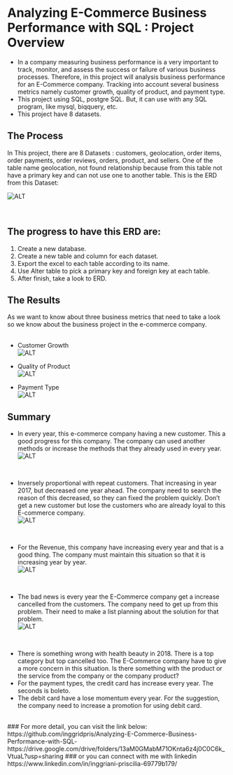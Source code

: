 # Analyzing E-Commerce Business Performance with SQL : Project Overview <br>

- 	In a company measuring business performance is a very important to track, monitor, and assess the success or failure of various business processes. Therefore, in this project will analysis business performance for an E-Commerce company. Tracking into account several business metrics namely customer growth, quality of product, and payment type.<br>
- 	This project using SQL, postgre SQL. But, it can use with any SQL program, like mysql, biqquery, etc.<br>
- 	This project have 8 datasets.<br>

## The Process <br>
In This project, there are 8 Datasets : customers, geolocation, order items, order payments, order reviews, orders, product, and sellers. One of the table name geolocation, not found relationship because from this table not have a primary key and can not use one to another table. This is the ERD from this Dataset: <br>

![ALT](https://github.com/inggridpris/Analyzing-E-Commerce-Business-Performance-with-SQL-/blob/main/Fig/ERD.jpg "ERD")

<br>

## The progress to have this ERD are: <br>
1.	Create a new database.<br>
2.	Create a new table and column for each dataset.<br>
3.	Export the excel to each table according to its name.<br>
4.	Use Alter table to pick a primary key and foreign key at each table.<br>
5.	After finish, take a look to ERD.<br>

## The Results<br>
As we want to know about three business metrics that need to take a look so we know about the business project in the e-commerce company.<br>
<br>
-	Customer Growth <br>
![ALT](https://github.com/inggridpris/Analyzing-E-Commerce-Business-Performance-with-SQL-/blob/main/Fig/The%20combine%20of%20the%20matrics.jpg "Customers Growth")


-	Quality of Product <br>
![ALT](https://github.com/inggridpris/Analyzing-E-Commerce-Business-Performance-with-SQL-/blob/main/Fig/All%20metrics.jpg "Quality of Product")

-	Payment Type <br>
 ![ALT](https://github.com/inggridpris/Analyzing-E-Commerce-Business-Performance-with-SQL-/blob/main/Fig/graph%20payment%20types%20in%20year.jpg "PaymentType")

## Summary<br>
-	In every year, this e-commerce company having a new customer. This a good progress for this company. The company can used another methods or increase the methods that they already used in every year.<br>
![ALT](https://github.com/inggridpris/Analyzing-E-Commerce-Business-Performance-with-SQL-/blob/main/Fig/graphics%20new%20customer.jpg "new customers")
<br>

- Inversely proportional with repeat customers. That increasing in year 2017, but decreased one year ahead. The company need to search the reason of this decreased, so they can fixed the problem quickly. Don’t get a new customer but lose the customers who are already loyal to this E-commerce company.<br>
![ALT](https://github.com/inggridpris/Analyzing-E-Commerce-Business-Performance-with-SQL-/blob/main/Fig/monthly%20user%20and%20reoaet%20cus.jpg "repeat customers")
<br>

-	For the Revenue, this company have increasing every year and that is a good thing. The company must maintain this situation so that it is increasing year by year.<br>
![ALT](https://github.com/inggridpris/Analyzing-E-Commerce-Business-Performance-with-SQL-/blob/main/Fig/revenue%20graph.jpg "Revenue")
<br>

-	The bad news is every year the E-Commerce company get a increase cancelled from the customers. The company need to get up from this problem. Their need to make a list planning about the solution for that problem.<br>
![ALT](https://github.com/inggridpris/Analyzing-E-Commerce-Business-Performance-with-SQL-/blob/main/Fig/graph%20cancel.jpg "Cancelled")
<br>

-	There is something wrong with health beauty in 2018. There is a top category but top cancelled too. The E-Commerce company have to give a more concern in this situation. Is there something with the product or the service from the company or the company product?<br>
-	For the payment types, the credit card has increase every year. The seconds is boleto.<br>
-	The debit card have a lose momentum every year. For the suggestion, the company need to increase a promotion for using debit card.<br>

<br>
### For more detail, you can visit the link below:
https://github.com/inggridpris/Analyzing-E-Commerce-Business-Performance-with-SQL-
https://drive.google.com/drive/folders/13aM0GMabM71OKnta6z4j0C0C6k_VtuaL?usp=sharing
### or you can connect with me with linkedin
https://www.linkedin.com/in/inggriani-priscilia-69779b179/

